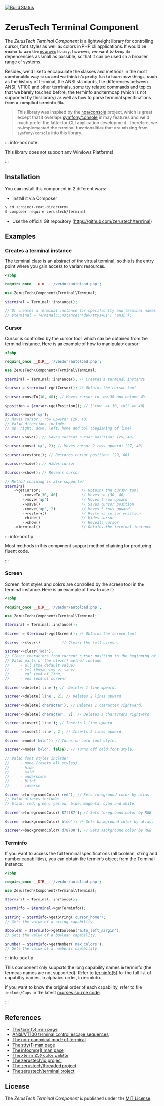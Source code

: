 [![Build Status](https://api.travis-ci.org/zerustech/terminal.svg)](https://travis-ci.org/zerustech/terminal)

ZerusTech Terminal Component
================================================
The *ZerusTech Terminal Component* is a lightweight library for controlling
cursor, font styles as well as colors in PHP cli applications. It would be
easier to use the [ncurses][3] library, however, we want to keep its
dependencies as small as possible, so that it can be used on a broader range of
systems. 

Besides, we'd like to encapsulate the classes and methods in the most
comfortable way to us and we think it's pretty fun to learn new things, such as
the history of terminal, the ANSI standards, the differences between ANSI, VT100
and other terminals, some tty related commands and topics that we barely touched
before, the terminfo and termcap (which is not supported by this library) as
well as how to parse terminal specifications from a compiled terminfo file.

> This library was inspired by the [hoa/console][1] project, which is great
except that it overlaps [symfony/console][12] in may features and we'd much
prefer the latter for CLI application development. Therefore, we re-implemented
the terminal functionalities that are missing from ``symfony/console`` into this
library.

::: info-box note

This library does not support any Windows Platforms!

:::

Installation
-------------

You can install this component in 2 different ways:

* Install it via Composer
```bash
$ cd <project-root-directory>
$ composer require zerustech/terminal
```

* Use the official Git repository (https://github.com/zerustech/terminal)

Examples
-------------

### Creates a terminal instance ###

The terminal class is an abstract of the virtual terminal, so this is the entry
point where you gain access to variant resources.

```php
<?php

require_once __DIR__.'/vendor/autoload.php';

use ZerusTech\Component\Terminal\Terminal;

$terminal = Terminal::instance();

// Or creates a terminal instance for specific tty and terminal names
// $terminal = Terminal::instance('/dev/ttys001', 'ansi');

```

### Cursor ###

Cursor is controlled by the cursor tool, which can be obtained from the terminal
instance. Here is an example of how to manipulate cursor:

```php
<?php

require_once __DIR__.'/vendor/autoload.php';

use ZerusTech\Component\Terminal\Terminal;

$terminal = Terminal::instance(); // Creates a terminal instance

$cursor = $terminal->getCursor(); // Obtains the cursor tool

$cursor->moveTo(30, 40); // Moves cursor to row 30 and column 40.

$position = $cursor->getPosition(); // ['row' => 30,'col' => 40]

$cursor->move('up'); 
// Moves cursor 1 row upward: (29, 40)
// Valid directions include: 
// up, right, down, left, home and bol (beginning of line)

$cursor->save(); // Saves current cursor position: (29, 40)

$cursor->move('up', 2); // Moves cursor 2 rows upward: (27, 40)

$cursor->restore(); // Restores cursor position: (29, 40)

$cursor->hide(); // Hides cursor

$cursor->show(); // Reveals cursor

// Method chaining is also supported
$terminal
    ->getCursor()                  // Obtains the cursor tool 
        ->moveTo(30, 40)           // Moves to (30, 40)
        ->move('up')               // Moves 1 row upward
        ->save()                   // Saves cursor position
        ->move('up', 2)            // Moves 2 rows upward
        ->restore()                // Restores cursor position
        ->hide()                   // Hides cursor
        ->show()                   // Reveals cursor
    ->terminal();                  // Obtains the terminal instance

```

::: info-box tip

Most methods in this component support method chaining for producing fluent code.

:::


### Screen ###

Screen, font styles and colors are controlled by the screen tool in the terminal
instance. Here is an example of how to use it:

```php
<?php

require_once __DIR__.'/vendor/autoload.php';

use ZerusTech\Component\Terminal\Terminal;

$terminal = Terminal::instance();

$screen = $terminal->getScreen(); // Obtains the screen tool

$screen->clear();         // Clears the full screen.

$screen->clear('bol');    
// Clears characters from current cursor position to the beginning of line.
// Valid parts of the clear() method include: 
//     - all (the default value)
//     - bol (beginning of line)
//     - eol (end of line)
//     - eos (end of screen)

$screen->delete('line'); //  Deletes 1 line upward.

$screen->delete('line', 2); // Deletes 2 lines upward.

$screen->delete('character'); // Deletes 1 character rightward.

$screen->delete('character', 2); // Deletes 2 characters rightward.

$screen->insert('line'); // Inserts 1 line upward.

$screen->insert('line', 2); // Inserts 2 lines upward.

$screen->mode('bold'); // Turns on bold font style.

$screen->mode('bold', false); // Turns off bold font style.

// Valid font styles include:
//     - none (resets all styles)
//     - hide
//     - bold
//     - underscore
//     - blink 
//     - inverse 

$screen->foregroundColor('red'); // Sets foreground color by alias.
// Valid aliases include: 
// black, red, green, yellow, blue, magenta, cyan and white.

$screen->foregroundColor('87ff87'); // Sets foreground color by RGB

$screen->backgroundColor('blue'); // Sets background color by alias.

$screen->backgroundColor('d78700'); // Sets background color by RGB

```

### Terminfo ###

If you want to access the full terminal specifications (all boolean, string and number capabilities),
you can obtain the terminfo object from the Terminal instance:

```php
<?php

require_once __DIR__.'/vendor/autoload.php';

use ZerusTech\Component\Terminal\Terminal;

$terminal = Terminal::instance();

$terminfo = $terminal->getTerminfo();

$string = $terminfo->getString('cursor_home'); 
// Gets the value of a string capability.

$boolean = $terminfo->getBoolean('auto_left_margin'); 
// Gets the value of a boolean capability.

$number = $terminfo->getNumber('max_colors');
// Gets the value of a numberic capability.

```

::: info-box tip 

This component only supports the long capability names in terminfo (the termcap names are not supported).
Refer to [terminfo(5)][5] for the full list of capability names, in alphabet
order, in terminfo.

If you want to know the original order of each capability, refer to file
``include/Caps`` in the latest [ncurses source code][4].

:::

References
----------
* [The term(5) man page][6]
* [ANSI/VT100 terminal control escape sequences][7]
* [The non-canonical mode of terminal][8]
* [The stty(1) man page][9]
* [The infocmp(1) man page][10]
* [The xterm 256 color palette][11]
* [The zerustech/io project][13]
* [The zerustech/threaded project][14]
* [The zerustech/terminal project][15]

[1]:  https://github.com/hoaproject/Console "The hoa/console Project"
[2]:  https://opensource.org/licenses/MIT "The MIT License (MIT)"
[3]:  http://php.net/manual/en/intro.ncurses.php "Ncurses Terminal Screen Control"
[4]:  http://ftp.gnu.org/gnu/ncurses "The Source Code of Ncurses Library"
[5]:  https://www.freebsd.org/cgi/man.cgi?query=terminfo&sektion=5 "The terminfo(5) Man Page"
[6]:  http://linux.die.net/man/5/term "The term(5) Man Page" 
[7]:  http://www.termsys.demon.co.uk/vtansi.htm "ANSI/VT100 Terminal Control Escape Sequences"
[8]:  http://pubs.opengroup.org/onlinepubs/009696799/basedefs/xbd_chap11.html#tag_11_01_06 "Non-Canonical Mode" 
[9]:  http://linux.die.net/man/1/stty "The stty(1) Man Page" 
[10]: http://manpages.sgvulcan.com/infocmp.1m.php "The infocmp(1) Man Page" 
[11]: https://en.wikipedia.org/wiki/File:Xterm_256color_chart.svg "The Xterm 256 Color Palette"
[12]: https://github.com/symfony/console "The Symfony Console Component"
[13]:  https://github.com/zerustech/io "The zerustech/io Project"
[14]:  https://github.com/zerustech/threaded "The zerustech/threaded Project"
[15]:  https://github.com/zerustech/terminal "The zerustech/terminal Project"

License
-------
The *ZerusTech Terminal Component* is published under the [MIT License][2].
